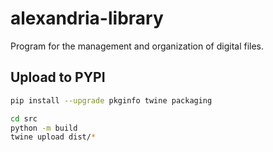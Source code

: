 # alexandria-library

Program for the management and organization of digital files.

## Upload to PYPI

```bash
pip install --upgrade pkginfo twine packaging

cd src
python -m build
twine upload dist/*
```
